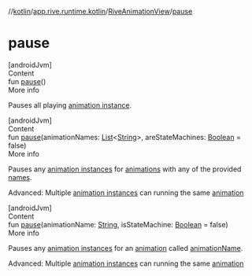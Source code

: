 //[kotlin](../../../index.md)/[app.rive.runtime.kotlin](../index.md)/[RiveAnimationView](index.md)/[pause](pause.md)



# pause  
[androidJvm]  
Content  
fun [pause](pause.md)()  
More info  


Pauses all playing [animation instance](../../app.rive.runtime.kotlin.core/-linear-animation-instance/index.md).

  


[androidJvm]  
Content  
fun [pause](pause.md)(animationNames: [List](https://kotlinlang.org/api/latest/jvm/stdlib/kotlin.collections/-list/index.html)<[String](https://kotlinlang.org/api/latest/jvm/stdlib/kotlin/-string/index.html)>, areStateMachines: [Boolean](https://kotlinlang.org/api/latest/jvm/stdlib/kotlin/-boolean/index.html) = false)  
More info  


Pauses any [animation instances](../../app.rive.runtime.kotlin.core/-linear-animation-instance/index.md) for [animations](../../app.rive.runtime.kotlin.core/-animation/index.md) with any of the provided [names](pause.md).



Advanced: Multiple [animation instances](../../app.rive.runtime.kotlin.core/-linear-animation-instance/index.md) can running the same [animation](../../app.rive.runtime.kotlin.core/-animation/index.md)

  


[androidJvm]  
Content  
fun [pause](pause.md)(animationName: [String](https://kotlinlang.org/api/latest/jvm/stdlib/kotlin/-string/index.html), isStateMachine: [Boolean](https://kotlinlang.org/api/latest/jvm/stdlib/kotlin/-boolean/index.html) = false)  
More info  


Pauses any [animation instances](../../app.rive.runtime.kotlin.core/-linear-animation-instance/index.md) for an [animation](../../app.rive.runtime.kotlin.core/-animation/index.md) called [animationName](pause.md).



Advanced: Multiple [animation instances](../../app.rive.runtime.kotlin.core/-linear-animation-instance/index.md) can running the same [animation](../../app.rive.runtime.kotlin.core/-animation/index.md)

  




